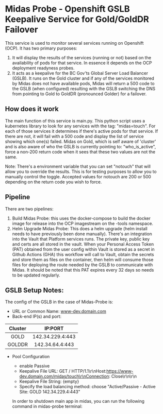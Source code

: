 # Midas Probe - Openshift GSLB Keepalive Service for Gold/GoldDR Failover

This service is used to monitor several services running on Openshift (OCP). It has two primary purposes:
1. It will display the results of the services (running or not) based on the availability of pods for that service. In essence it depends on the OCP deployment readyness probes.
2. It acts as a keepalive for the BC Gov'ts Global Server Load Balancer (GSLB). It runs on the Gold cluster and if any of the services monitored by Midas does not have available pods, Midas will return a 500 code to the GSLB (when configured) resulting with the GSLB switching the DNS from pointing to Gold to GoldDR (pronounced Golder) for a failover.

## How does it work
The main function of this service is main.py. This python script uses a kubernetes library to look for any services with the tag: "midas=touch". For each of those services it determines if there's active pods for that service. If there are not, it will fail with a 500 code and display the list of service showing which one(s) failed. Midas on Gold, which is self aware of 'cluster' and is also aware of who the GSLB is currently pointing to: "who_is_active", force a non-200 return code when it sees that these two values are not the same.

Note: There's a environment variable that you can set "notouch" that will allow you to override the results. This is for testing purposes to allow you to manually control the toggle.  Accepted values for notouch are 200 or 500 depending on the return code you wish to force.

## Pipeline
There are two pipelines:
1. Build Midas Probe: this uses the docker-compose to build the docker image for release into the OCP imagestream on the -tools namespace.
2. Helm Upgrade Midas Probe: This does a helm upgrade (helm install needs to have previously been done manually). There's an integration into the Vault that Platform services runs. The private key, public key and certs are all stored in the vault. When your Personal Access Token (PAT) obtained from the user config within Vault is stored as a secret in Github Actions (GHA) this workflow will call to Vault, obtain the secrets and store them as files on the container, then helm will consume those files for deploying the route needed by the GSLB to communicate with Midas.  It should be noted that this PAT expires every 32 days so needs to be updated regularly.

## GSLB Setup Notes:
The config of the GSLB in the case of Midas-Probe is:

- URL or Common Name: www-dev.domain.com
- Back-end IP(s) and port:

| Cluster | IP:PORT          |
| :---:     | :---:              |
| GOLD    | 142.34.229.4:443 |
| GOLDDR  | 142.34.64.4:443  |

- Pool Configuration
  - enable Passive
  - Keepalive File URL: GET / HTTP/1.1\r\nHost:https://www-dev.domain.com/midas/touch\r\nConnection: Close\r\n\r\n
  - Keepalive File String: {empty}
  - Specify the load balancing method: choose "Active/Passive - Active Site: GOLD 142.34.229.4:443"


  In order to shutdown main app in midas, you can run the following command in midas-probe terminal: